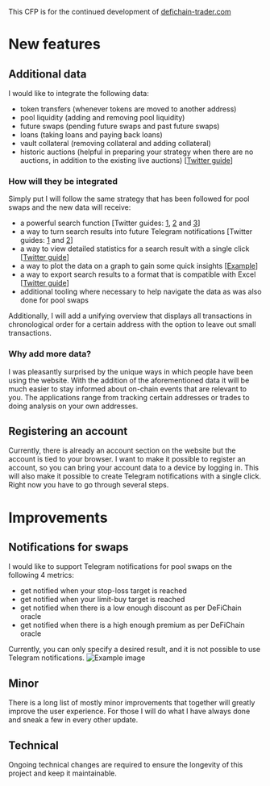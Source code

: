 This CFP is for the continued development of [defichain-trader.com](https://defichain-trader.com)

# New features

## Additional data

I would like to integrate the following data:
- token transfers (whenever tokens are moved to another address)
- pool liquidity (adding and removing pool liquidity)
- future swaps (pending future swaps and past future swaps)
- loans (taking loans and paying back loans)
- vault collateral (removing collateral and adding collateral)
- historic auctions (helpful in preparing your strategy when there are no auctions, in addition to the existing live auctions) [[Twitter guide](https://twitter.com/DefichainTrader/status/1617036236861964288)]

### How will they be integrated

Simply put I will follow the same strategy that has been followed for pool swaps and the new data will receive:
- a powerful search function [Twitter guides: [1](https://twitter.com/DefichainTrader/status/1611469144284856320), [2](https://twitter.com/DefichainTrader/status/1615991464286195712) and [3](https://twitter.com/DefichainTrader/status/1615239511721795587)]
- a way to turn search results into future Telegram notifications [Twitter guides: [1](https://twitter.com/DefichainTrader/status/1617706931988365314) and [2](https://twitter.com/DefichainTrader/status/1617417920333897729)]
- a way to view detailed statistics for a search result with a single click [[Twitter guide](https://twitter.com/DefichainTrader/status/1616345262133313537)]
- a way to plot the data on a graph to gain some quick insights [[Example](https://defichain-trader.com/#graph/swap/DUSD+to+USDT)]
- a way to export search results to a format that is compatible with Excel [[Twitter guide](https://twitter.com/DefichainTrader/status/1615110508448780288)]
- additional tooling where necessary to help navigate the data as was also done for pool swaps

Additionally, I will add a unifying overview that displays all transactions in chronological order for a certain address with the option to leave out small transactions.

### Why add more data?

I was pleasantly surprised by the unique ways in which people have been using the website. 
With the addition of the aforementioned data it will be much easier to stay informed about on-chain events that are relevant to you. The applications range from tracking certain addresses or trades to doing analysis on your own addresses.

## Registering an account

Currently, there is already an account section on the website but the account is tied to your browser. 
I want to make it possible to register an account, so you can bring your account data to a device by logging in.
This will also make it possible to create Telegram notifications with a single click. Right now you have to go through several steps.

# Improvements

## Notifications for swaps
I would like to support Telegram notifications for pool swaps on the following 4 metrics:
- get notified when your stop-loss target is reached
- get notified when your limit-buy target is reached
- get notified when there is a low enough discount as per DeFiChain oracle
- get notified when there is a high enough premium as per DeFiChain oracle

Currently, you can only specify a desired result, and it is not possible to use Telegram notifications.
![Example image](https://gitlab.com/defichain-trader.com/webapp/-/raw/4c438e8ae10cd3a66d10fe45e72316d5c44bdf1e/track-swap.png?inline=false "Example with desired result")

## Minor
There is a long list of mostly minor improvements that together will greatly improve the user experience.
For those I will do what I have always done and sneak a few in every other update.

## Technical
Ongoing technical changes are required to ensure the longevity of this project and keep it maintainable.

